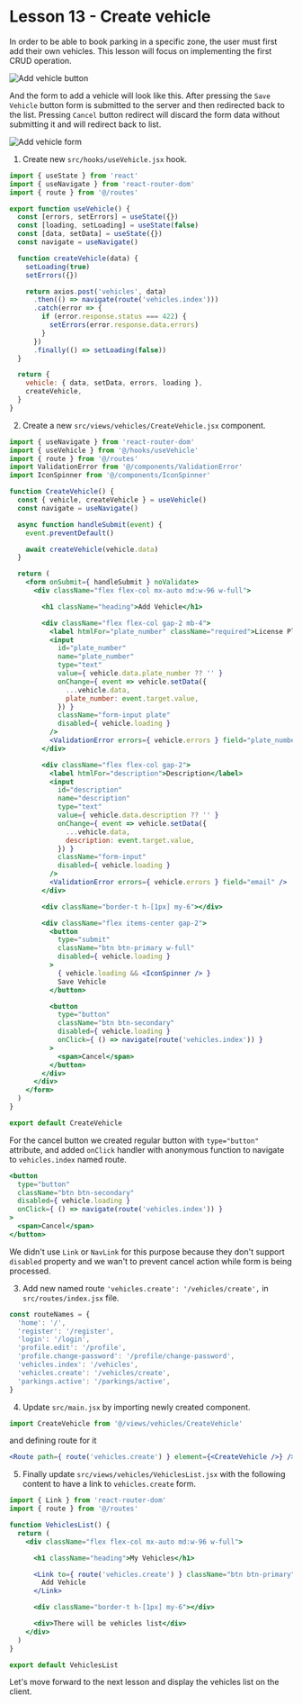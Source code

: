 # Lesson 13 - Create vehicle

In order to be able to book parking in a specific zone, the user must first add their own vehicles. This lesson will focus on implementing the first CRUD operation.

![Add vehicle button](assets/add-vehicle-button.png)

And the form to add a vehicle will look like this. After pressing the `Save Vehicle` button form is submitted to the server and then redirected back to the list. Pressing `Cancel` button redirect will discard the form data without submitting it and will redirect back to list.

![Add vehicle form](assets/add-vehicle-form.png)

1. Create new `src/hooks/useVehicle.jsx` hook.

```jsx
import { useState } from 'react'
import { useNavigate } from 'react-router-dom'
import { route } from '@/routes'

export function useVehicle() {
  const [errors, setErrors] = useState({})
  const [loading, setLoading] = useState(false)
  const [data, setData] = useState({})
  const navigate = useNavigate()

  function createVehicle(data) {
    setLoading(true)
    setErrors({})

    return axios.post('vehicles', data)
      .then(() => navigate(route('vehicles.index')))
      .catch(error => {
        if (error.response.status === 422) {
          setErrors(error.response.data.errors)
        }
      })
      .finally(() => setLoading(false))
  }

  return {
    vehicle: { data, setData, errors, loading },
    createVehicle,
  }
}
```

2. Create a new `src/views/vehicles/CreateVehicle.jsx` component.

```jsx
import { useNavigate } from 'react-router-dom'
import { useVehicle } from '@/hooks/useVehicle'
import { route } from '@/routes'
import ValidationError from '@/components/ValidationError'
import IconSpinner from '@/components/IconSpinner'

function CreateVehicle() {
  const { vehicle, createVehicle } = useVehicle()
  const navigate = useNavigate()

  async function handleSubmit(event) {
    event.preventDefault()

    await createVehicle(vehicle.data)
  }

  return (
    <form onSubmit={ handleSubmit } noValidate>
      <div className="flex flex-col mx-auto md:w-96 w-full">

        <h1 className="heading">Add Vehicle</h1>

        <div className="flex flex-col gap-2 mb-4">
          <label htmlFor="plate_number" className="required">License Plate</label>
          <input
            id="plate_number"
            name="plate_number"
            type="text"
            value={ vehicle.data.plate_number ?? '' }
            onChange={ event => vehicle.setData({
              ...vehicle.data,
              plate_number: event.target.value,
            }) }
            className="form-input plate"
            disabled={ vehicle.loading }
          />
          <ValidationError errors={ vehicle.errors } field="plate_number" />
        </div>

        <div className="flex flex-col gap-2">
          <label htmlFor="description">Description</label>
          <input
            id="description"
            name="description"
            type="text"
            value={ vehicle.data.description ?? '' }
            onChange={ event => vehicle.setData({
              ...vehicle.data,
              description: event.target.value,
            }) }
            className="form-input"
            disabled={ vehicle.loading }
          />
          <ValidationError errors={ vehicle.errors } field="email" />
        </div>

        <div className="border-t h-[1px] my-6"></div>

        <div className="flex items-center gap-2">
          <button
            type="submit"
            className="btn btn-primary w-full"
            disabled={ vehicle.loading }
          >
            { vehicle.loading && <IconSpinner /> }
            Save Vehicle
          </button>

          <button
            type="button"
            className="btn btn-secondary"
            disabled={ vehicle.loading }
            onClick={ () => navigate(route('vehicles.index')) }
          >
            <span>Cancel</span>
          </button>
        </div>
      </div>
    </form>
  )
}

export default CreateVehicle
```

For the cancel button we created regular button with `type="button"` attribute, and added `onClick` handler with anonymous function to navigate to `vehicles.index` named route.

```jsx
<button
  type="button"
  className="btn btn-secondary"
  disabled={ vehicle.loading }
  onClick={ () => navigate(route('vehicles.index')) }
>
  <span>Cancel</span>
</button>
```

We didn't use `Link` or `NavLink` for this purpose because they don't support `disabled` property and we wan't to prevent cancel action while form is being processed.

3. Add new named route `'vehicles.create': '/vehicles/create',` in `src/routes/index.jsx` file.

```jsx
const routeNames = {
  'home': '/',
  'register': '/register',
  'login': '/login',
  'profile.edit': '/profile',
  'profile.change-password': '/profile/change-password',
  'vehicles.index': '/vehicles',
  'vehicles.create': '/vehicles/create',
  'parkings.active': '/parkings/active',
}
```

4. Update `src/main.jsx` by importing newly created component.

```jsx
import CreateVehicle from '@/views/vehicles/CreateVehicle'
```

and defining route for it

```jsx
<Route path={ route('vehicles.create') } element={<CreateVehicle />} />
```

5. Finally update `src/views/vehicles/VehiclesList.jsx` with the following content to have a link to `vehicles.create` form.

```jsx
import { Link } from 'react-router-dom'
import { route } from '@/routes'

function VehiclesList() {
  return (
    <div className="flex flex-col mx-auto md:w-96 w-full">

      <h1 className="heading">My Vehicles</h1>

      <Link to={ route('vehicles.create') } className="btn btn-primary">
        Add Vehicle
      </Link>

      <div className="border-t h-[1px] my-6"></div>

      <div>There will be vehicles list</div>
    </div>
  )
}

export default VehiclesList
```

Let's move forward to the next lesson and display the vehicles list on the client.
